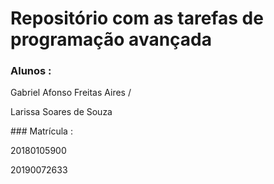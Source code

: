 # Repositório com as tarefas de programação avançada

### Alunos : 
<p>Gabriel Afonso Freitas Aires /<p>
<p>Larissa Soares de Souza</p>
### Matrícula : 
<p>20180105900</p>
<p>20190072633</p>